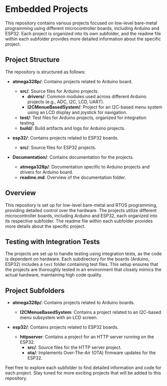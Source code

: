 # Embedded Projects

This repository contains various projects focused on low-level bare-metal programming using different microcontroller boards, including Arduino and ESP32. Each project is organized into its own subfolder, and the readme file within each subfolder provides more detailed information about the specific project.

## Project Structure

The repository is structured as follows:

- **atmega328p/**: Contains projects related to Arduino board.
  - **src/**: Source files for Arduino projects.
    - **drivers/**: Common modules used across different Arduino projects (e.g., ADC, I2C, LCD, UART).
    - **I2CMenueBasedSystem/**: Project for an I2C-based menu system using an LCD display and joystick for navigation.
  - **test/**: Test files for Arduino projects, organized for integration testing.
  - **build/**: Build artifacts and logs for Arduino projects.

- **esp32/**: Contains projects related to ESP32 boards.
  - **src/**: Source files for ESP32 projects.

- **Documentation/**: Contains documentation for the projects.
  - **atmega328p/**: Documentation specific to Arduino projects and drivers for Arduino board.
  - **readme.md**: Overview of the documentation folder.

## Overview

This repository is set up for low-level bare-metal and RTOS programming, providing detailed control over the hardware. The projects utilize different microcontroller boards, including Arduino and ESP32, each organized into its respective subfolder. The readme file within each subfolder provides more details about the specific project.

## Testing with Integration Tests

The projects are set up to handle testing using integration tests, as the code is dependent on hardware. Each subdirectory for the boards (Arduino, ESP32) includes a `test` folder containing test files. This setup ensures that the projects are thoroughly tested in an environment that closely mimics the actual hardware, maintaining high code quality.

## Project Subfolders

- **atmega328p/**: Contains projects related to Arduino boards.
  - **I2CMenueBasedSystem**: Contains a project related to an I2C-based menu subsystem with an LCD screen.

- **esp32/**: Contains projects related to ESP32 boards.
  - **httpserver**: Contains a project for an HTTP server running on the ESP32.
    - **src/**: Source files for the HTTP server project.
    - **ota/**: Implements Over-The-Air (OTA) firmware updates for the ESP32.

Feel free to explore each subfolder to find detailed information and code for each project. Stay tuned for more exciting projects that will be added to this repository.
